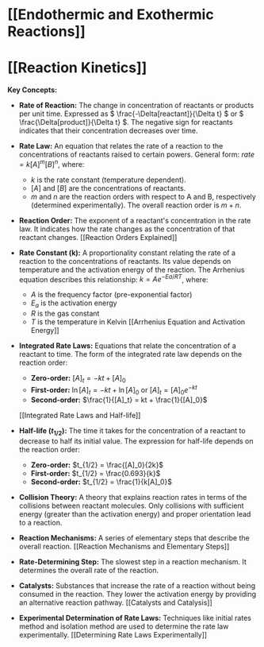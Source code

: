 # [[Endothermic and Exothermic Reactions]]
# [[Reaction Kinetics]]

**Key Concepts:**

* **Rate of Reaction:**  The change in concentration of reactants or products per unit time.  Expressed as $ \frac{-\Delta[reactant]}{\Delta t} $ or $ \frac{\Delta[product]}{\Delta t} $.  The negative sign for reactants indicates that their concentration decreases over time.

* **Rate Law:**  An equation that relates the rate of a reaction to the concentrations of reactants raised to certain powers.  General form:  $rate = k[A]^m[B]^n$, where:
    * $k$ is the rate constant (temperature dependent).
    * $[A]$ and $[B]$ are the concentrations of reactants.
    * $m$ and $n$ are the reaction orders with respect to A and B, respectively (determined experimentally).  The overall reaction order is $m + n$.

* **Reaction Order:**  The exponent of a reactant's concentration in the rate law.  It indicates how the rate changes as the concentration of that reactant changes.  [[Reaction Orders Explained]]

* **Rate Constant (k):**  A proportionality constant relating the rate of a reaction to the concentrations of reactants. Its value depends on temperature and the activation energy of the reaction.  The Arrhenius equation describes this relationship: $k = Ae^{-Ea/RT}$, where:
    * $A$ is the frequency factor (pre-exponential factor)
    * $E_a$ is the activation energy
    * $R$ is the gas constant
    * $T$ is the temperature in Kelvin
    [[Arrhenius Equation and Activation Energy]]


* **Integrated Rate Laws:** Equations that relate the concentration of a reactant to time.  The form of the integrated rate law depends on the reaction order:

    * **Zero-order:** $[A]_t = -kt + [A]_0$
    * **First-order:** $\ln[A]_t = -kt + \ln[A]_0$  or $[A]_t = [A]_0e^{-kt}$
    * **Second-order:** $\frac{1}{[A]_t} = kt + \frac{1}{[A]_0}$

    [[Integrated Rate Laws and Half-life]]

* **Half-life ($t_{1/2}$):** The time it takes for the concentration of a reactant to decrease to half its initial value.  The expression for half-life depends on the reaction order:

    * **Zero-order:** $t_{1/2} = \frac{[A]_0}{2k}$
    * **First-order:** $t_{1/2} = \frac{0.693}{k}$
    * **Second-order:** $t_{1/2} = \frac{1}{k[A]_0}$

* **Collision Theory:**  A theory that explains reaction rates in terms of the collisions between reactant molecules.  Only collisions with sufficient energy (greater than the activation energy) and proper orientation lead to a reaction.

* **Reaction Mechanisms:** A series of elementary steps that describe the overall reaction. [[Reaction Mechanisms and Elementary Steps]]


* **Rate-Determining Step:** The slowest step in a reaction mechanism. It determines the overall rate of the reaction.

* **Catalysts:** Substances that increase the rate of a reaction without being consumed in the reaction. They lower the activation energy by providing an alternative reaction pathway. [[Catalysts and Catalysis]]


* **Experimental Determination of Rate Laws:**  Techniques like initial rates method and isolation method are used to determine the rate law experimentally. [[Determining Rate Laws Experimentally]]


